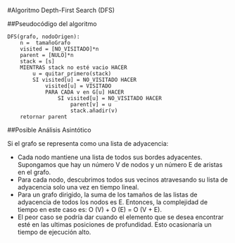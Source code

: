 #Algoritmo Depth-First Search (DFS)

##Pseudocódigo del algoritmo

	DFS(grafo, nodoOrigen):
		n =  tamañoGrafo
		visited = [NO_VISITADO]*n
		parent = [NULO]*n
		stack = [s]
		MIENTRAS stack no esté vacio HACER
			u = quitar_primero(stack)
			SI visited[u] = NO_VISITADO HACER
				visited[u] = VISITADO
				PARA CADA v en G[u] HACER
					SI visited[u] = NO_VISITADO HACER
						parent[v] = u
						stack.añadir(v)
		retornar parent
##Posible Análisis Asintótico

Si el grafo se representa como una lista de adyacencia:
- Cada nodo mantiene una lista de todos sus bordes adyacentes. Supongamos que hay un número V de nodos y un número E de aristas en el grafo.
- Para cada nodo, descubrimos todos sus vecinos atravesando su lista de adyacencia solo una vez en tiempo lineal.
- Para un grafo dirigido, la suma de los tamaños de las listas de adyacencia de todos los nodos es E. Entonces, la complejidad de tiempo en este caso es:
		O (V) + O (E) = O (V + E).
- El peor caso se podría dar cuando el elemento que se desea encontrar esté en las ultimas posiciones de profundidad. Esto ocasionaría un tiempo de ejecución alto.

